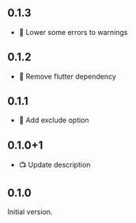 ## 0.1.3
- :cop: Lower some errors to warnings

## 0.1.2
- :cop: Remove flutter dependency

## 0.1.1

- :cop: Add exclude option

## 0.1.0+1

- :tv: Update description

## 0.1.0

Initial version.
